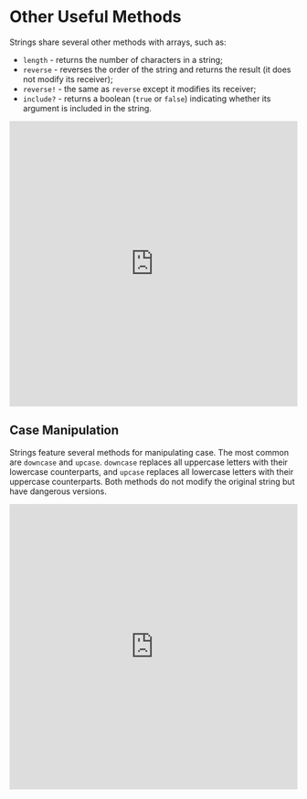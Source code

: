 # Other Useful Methods

Strings share several other methods with arrays, such as:
* `length` - returns the number of characters in a string;
* `reverse` - reverses the order of the string and returns the result (it does not modify its receiver);
* `reverse!` - the same as `reverse` except it modifies its receiver;
* `include?` - returns a boolean (`true` or `false`) indicating whether its argument is included in the string.

<iframe frameborder="0" width="100%" height="500px" src="https://repl.it/GD3i/47?lite=true"></iframe>


## Case Manipulation

Strings feature several methods for manipulating case. The most common are
`downcase` and `upcase`. `downcase` replaces all uppercase letters with their
lowercase counterparts, and `upcase` replaces all lowercase letters with their
uppercase counterparts. Both methods do not modify the original string but have
dangerous versions.

<iframe frameborder="0" width="100%" height="500px" src="https://repl.it/GD3i/48?lite=true"></iframe>
